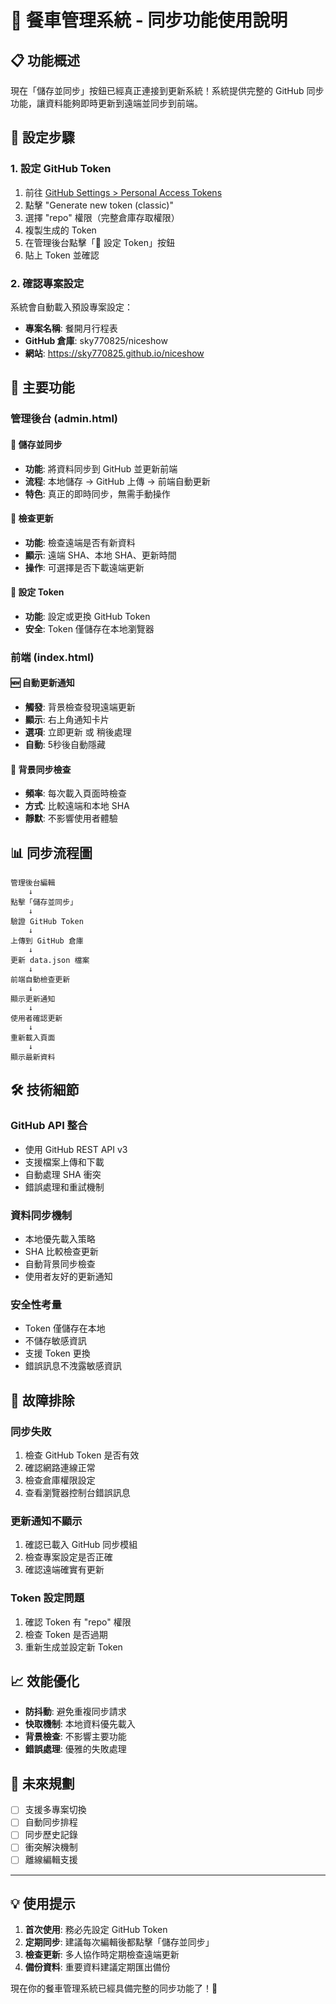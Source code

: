 # 🚀 餐車管理系統 - 同步功能使用說明

## 📋 功能概述

現在「儲存並同步」按鈕已經真正連接到更新系統！系統提供完整的 GitHub 同步功能，讓資料能夠即時更新到遠端並同步到前端。

## 🔧 設定步驟

### 1. 設定 GitHub Token

1. 前往 [GitHub Settings > Personal Access Tokens](https://github.com/settings/tokens)
2. 點擊 "Generate new token (classic)"
3. 選擇 "repo" 權限（完整倉庫存取權限）
4. 複製生成的 Token
5. 在管理後台點擊「🔑 設定 Token」按鈕
6. 貼上 Token 並確認

### 2. 確認專案設定

系統會自動載入預設專案設定：
- **專案名稱**: 餐開月行程表
- **GitHub 倉庫**: sky770825/niceshow
- **網站**: https://sky770825.github.io/niceshow

## 🎯 主要功能

### 管理後台 (admin.html)

#### 💾 儲存並同步
- **功能**: 將資料同步到 GitHub 並更新前端
- **流程**: 本地儲存 → GitHub 上傳 → 前端自動更新
- **特色**: 真正的即時同步，無需手動操作

#### 🔄 檢查更新
- **功能**: 檢查遠端是否有新資料
- **顯示**: 遠端 SHA、本地 SHA、更新時間
- **操作**: 可選擇是否下載遠端更新

#### 🔑 設定 Token
- **功能**: 設定或更換 GitHub Token
- **安全**: Token 僅儲存在本地瀏覽器

### 前端 (index.html)

#### 🆕 自動更新通知
- **觸發**: 背景檢查發現遠端更新
- **顯示**: 右上角通知卡片
- **選項**: 立即更新 或 稍後處理
- **自動**: 5秒後自動隱藏

#### 🔄 背景同步檢查
- **頻率**: 每次載入頁面時檢查
- **方式**: 比較遠端和本地 SHA
- **靜默**: 不影響使用者體驗

## 📊 同步流程圖

```
管理後台編輯
    ↓
點擊「儲存並同步」
    ↓
驗證 GitHub Token
    ↓
上傳到 GitHub 倉庫
    ↓
更新 data.json 檔案
    ↓
前端自動檢查更新
    ↓
顯示更新通知
    ↓
使用者確認更新
    ↓
重新載入頁面
    ↓
顯示最新資料
```

## 🛠️ 技術細節

### GitHub API 整合
- 使用 GitHub REST API v3
- 支援檔案上傳和下載
- 自動處理 SHA 衝突
- 錯誤處理和重試機制

### 資料同步機制
- 本地優先載入策略
- SHA 比較檢查更新
- 自動背景同步檢查
- 使用者友好的更新通知

### 安全性考量
- Token 僅儲存在本地
- 不儲存敏感資訊
- 支援 Token 更換
- 錯誤訊息不洩露敏感資訊

## 🚨 故障排除

### 同步失敗
1. 檢查 GitHub Token 是否有效
2. 確認網路連線正常
3. 檢查倉庫權限設定
4. 查看瀏覽器控制台錯誤訊息

### 更新通知不顯示
1. 確認已載入 GitHub 同步模組
2. 檢查專案設定是否正確
3. 確認遠端確實有更新

### Token 設定問題
1. 確認 Token 有 "repo" 權限
2. 檢查 Token 是否過期
3. 重新生成並設定新 Token

## 📈 效能優化

- **防抖動**: 避免重複同步請求
- **快取機制**: 本地資料優先載入
- **背景檢查**: 不影響主要功能
- **錯誤處理**: 優雅的失敗處理

## 🔮 未來規劃

- [ ] 支援多專案切換
- [ ] 自動同步排程
- [ ] 同步歷史記錄
- [ ] 衝突解決機制
- [ ] 離線編輯支援

---

## 💡 使用提示

1. **首次使用**: 務必先設定 GitHub Token
2. **定期同步**: 建議每次編輯後都點擊「儲存並同步」
3. **檢查更新**: 多人協作時定期檢查遠端更新
4. **備份資料**: 重要資料建議定期匯出備份

現在你的餐車管理系統已經具備完整的同步功能了！🎉
